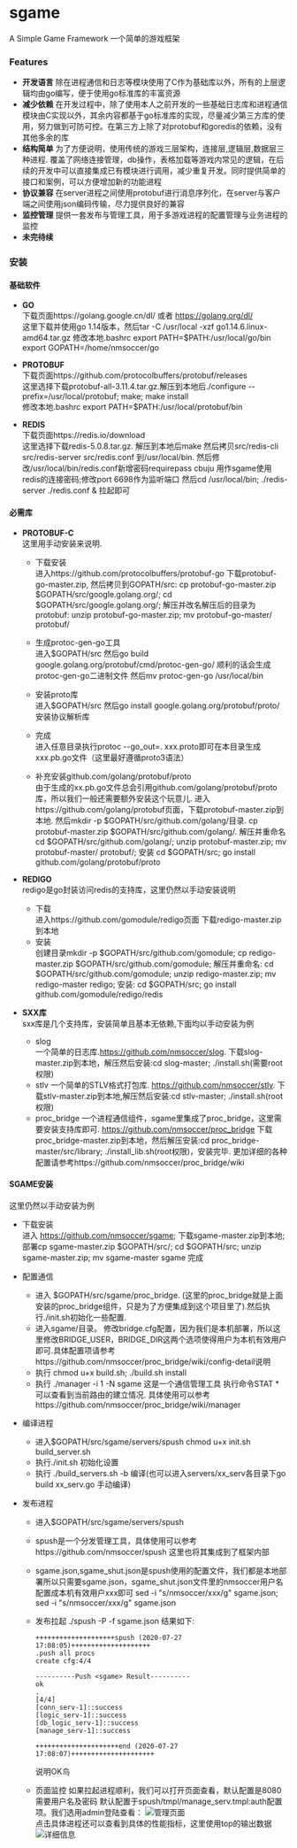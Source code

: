 # sgame
A Simple Game Framework  一个简单的游戏框架  

### Features
* **开发语言** 除在进程通信和日志等模块使用了C作为基础库以外，所有的上层逻辑均由go编写，便于使用go标准库的丰富资源
* **减少依赖** 在开发过程中，除了使用本人之前开发的一些基础日志库和进程通信模块由C实现以外，其余内容都基于go标准库的实现，尽量减少第三方库的使用，努力做到可防可控。在第三方上除了对protobuf和goredis的依赖，没有其他多余的库
* **结构简单** 为了方便说明，使用传统的游戏三层架构，连接层,逻辑层,数据层三种进程. 覆盖了网络连接管理，db操作，表格加载等游戏内常见的逻辑，在后续的开发中可以直接集成已有模块进行调用，减少重复开发。同时提供简单的接口和案例，可以方便增加新的功能进程
* **协议兼容** 在server进程之间使用protobuf进行消息序列化，在server与客户端之间使用json编码传输，尽力提供良好的兼容
* **监控管理** 提供一套发布与管理工具，用于多游戏进程的配置管理与业务进程的监控 
* **未完待续**

### 安装
#### 基础软件
* **GO**  
下载页面https://golang.google.cn/dl/ 或者 https://golang.org/dl/   
这里下载并使用go 1.14版本，然后tar -C /usr/local -xzf go1.14.6.linux-amd64.tar.gz  修改本地.bashrc 
export PATH=$PATH:/usr/local/go/bin export GOPATH=/home/nmsoccer/go 

* **PROTOBUF**  
下载页面https://github.com/protocolbuffers/protobuf/releases  
这里选择下载protobuf-all-3.11.4.tar.gz.解压到本地后./configure --prefix=/usr/local/protobuf; make; make install  
修改本地.bashrc export PATH=$PATH:/usr/local/protobuf/bin

* **REDIS**  
下载页面https://redis.io/download  
这里选择下载redis-5.0.8.tar.gz. 解压到本地后make 然后拷贝src/redis-cli src/redis-server src/redis.conf 到/usr/local/bin.
然后修改/usr/local/bin/redis.conf新增密码requirepass cbuju 用作sgame使用redis的连接密码;修改port 6698作为监听端口 然后cd /usr/local/bin; ./redis-server ./redis.conf & 拉起即可  

#### 必需库
* **PROTOBUF-C**  
这里用手动安装来说明.
  * 下载安装  
  进入https://github.com/protocolbuffers/protobuf-go 下载protobuf-go-master.zip, 然后拷贝到GOPATH/src: cp protobuf-go-master.zip $GOPATH/src/google.golang.org/; cd $GOPATH/src/google.golang.org/; 解压并改名解压后的目录为protobuf: unzip protobuf-go-master.zip; mv protobuf-go-master/ protobuf/
  * 生成protoc-gen-go工具  
  进入$GOPATH/src 然后go build google.golang.org/protobuf/cmd/protoc-gen-go/ 顺利的话会生成protoc-gen-go二进制文件 然后mv protoc-gen-go /usr/local/bin   
  * 安装proto库  
  进入$GOPATH/src 然后go install google.golang.org/protobuf/proto/ 安装协议解析库
  * 完成   
  进入任意目录执行protoc --go_out=. xxx.proto即可在本目录生成xxx.pb.go文件（这里最好遵循proto3语法）
  
  * 补充安装github.com/golang/protobuf/proto  
  由于生成的xx.pb.go文件总会引用github.com/golang/protobuf/proto库，所以我们一般还需要额外安装这个玩意儿. 进入https://github.com/golang/protobuf页面，下载protobuf-master.zip到本地.
  然后mkdir -p $GOPATH/src/github.com/golang/目录. cp protobuf-master.zip $GOPATH/src/github.com/golang/. 解压并重命名cd $GOPATH/src/github.com/golang/; unzip protobuf-master.zip; mv protobuf-master/ protobuf/; 安装 cd $GOPATH/src; go install github.com/golang/protobuf/proto
  
* **REDIGO**    
redigo是go封装访问redis的支持库，这里仍然以手动安装说明
  * 下载  
  进入https://github.com/gomodule/redigo页面 下载redigo-master.zip到本地
  * 安装  
  创建目录mkdir -p $GOPATH/src/github.com/gomodule; cp redigo-master.zip $GOPATH/src/github.com/gomodule; 解压并重命名: cd $GOPATH/src/github.com/gomodule; unzip redigo-master.zip; mv redigo-master redigo; 安装: cd $GOPATH/src; go install github.com/gomodule/redigo/redis  
  
* **SXX库**  
sxx库是几个支持库，安装简单且基本无依赖,下面均以手动安装为例  
  * slog  
  一个简单的日志库.https://github.com/nmsoccer/slog. 下载slog-master.zip到本地，解压然后安装:cd slog-master; ./install.sh(需要root权限)
  * stlv
  一个简单的STLV格式打包库. https://github.com/nmsoccer/stlv. 下载stlv-master.zip到本地,解压然后安装:cd stlv-master; ./install.sh(root权限)
  * proc_bridge
  一个进程通信组件，sgame里集成了proc_bridge，这里需要安装支持库即可. https://github.com/nmsoccer/proc_bridge 下载proc_bridge-master.zip到本地，然后解压安装:cd proc_bridge-master/src/library; ./install_lib.sh(root权限)，安装完毕. 更加详细的各种配置请参考https://github.com/nmsoccer/proc_bridge/wiki
  
#### SGAME安装  
这里仍然以手动安装为例
  * 下载安装    
  进入 https://github.com/nmsoccer/sgame; 下载sgame-master.zip到本地; 部署cp sgame-master.zip $GOPATH/src/; cd $GOPATH/src; unzip sgame-master.zip; mv sgame-master sgame 完成
  * 配置通信  
    * 进入 $GOPATH/src/sgame/proc_bridge. (这里的proc_bridge就是上面安装的proc_bridge组件，只是为了方便集成到这个项目里了).然后执行./init.sh初始化一些配置.
    * 进入sgame/目录。 修改bridge.cfg配置，因为我们是本机部署，所以这里修改BRIDGE_USER，BRIDGE_DIR这两个选项使得用户为本机有效用户即可.具体配置项请参考https://github.com/nmsoccer/proc_bridge/wiki/config-detail说明
    * 执行 chmod u+x build.sh; ./build.sh install  
    * 执行 ./manager -i 1 -N sgame 这是一个通信管理工具 执行命令STAT * 可以查看到当前路由的建立情况. 具体使用可以参考https://github.com/nmsoccer/proc_bridge/wiki/manager  

  * 编译进程
    * 进入$GOPATH/src/sgame/servers/spush chmod u+x init.sh build_server.sh
    * 执行./init.sh 初始化设置
    * 执行 ./build_servers.sh -b 编译(也可以进入servers/xx_serv各目录下go build xx_serv.go 手动编译)

  * 发布进程
    * 进入$GOPATH/src/sgame/servers/spush
    * spush是一个分发管理工具，具体使用可以参考https://github.com/nmsoccer/spush 这里也将其集成到了框架内部
    * sgame.json,sgame_shut.json是spush使用的配置文件，我们都是本地部署所以只需要sgame.json，sgame_shut.json文件里的nmsoccer用户名配置成本机有效用户xxx即可
      sed -i "s/nmsoccer/xxx/g" sgame.json; sed -i "s/nmsoccer/xxx/g" sgame.json
    * 发布拉起 
      ./spush -P -f sgame.json 结果如下:
      ```
      ++++++++++++++++++++spush (2020-07-27 17:08:05)++++++++++++++++++++
      .push all procs
      create cfg:4/4 
  
      ----------Push <sgame> Result---------- 
      ok
      .
      [4/4]
      [conn_serv-1]::success 
      [logic_serv-1]::success 
      [db_logic_serv-1]::success 
      [manage_serv-1]::success 

      +++++++++++++++++++++end (2020-07-27 17:08:07)+++++++++++++++++++++
      ```
      说明OK鸟
      
    * 页面监控
    如果拉起进程顺利，我们可以打开页面查看，默认配置是8080 需要用户名及密码 默认配置于spush/tmpl/manage_serv.tmpl:auth配置项。我们选用admin登陆查看：
    ![管理页面](https://github.com/nmsoccer/sgame/blob/master/pic/manage.png)   
    点击具体进程还可以查看到具体的性能指标，这里使用top的输出数据  
    ![详细信息](https://github.com/nmsoccer/sgame/blob/master/pic/man_detail.png)


